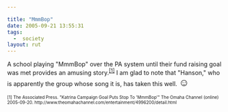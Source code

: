 ```yaml
---

title: "MmmBop"
date: 2005-09-21 13:55:31
tags:
  -  society
layout: rut
---
```


<p>A school playing "MmmBop" over the PA system until their fund raising goal was met provides an amusing story.<sup><a href="http://www.theomahachannel.com/entertainment/4996200/detail.html">[1]</a></sup> I am glad to note that "Hanson," who is apparently the group whose song it is, has taken this well. <font size="+2">&#x263a;</font></p>  <font size="-2"> [1] The Associated Press.  "Katrina Campaign Goal Puts Stop To 'MmmBop'" The Omaha Channel (online) 2005-09-20. http://www.theomahachannel.com/entertainment/4996200/detail.html </font>

